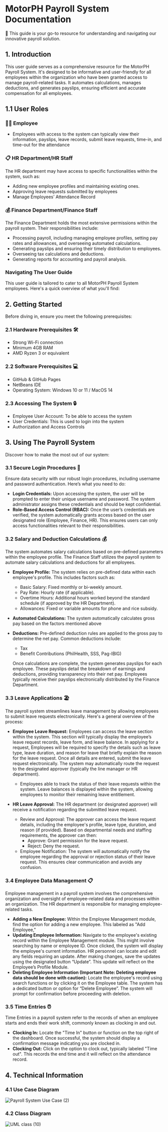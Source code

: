 
# MotorPH Payroll System Documentation

🚀 This guide is your go-to resource for understanding and navigating our innovative payroll solution.

## 1. Introduction

This user guide serves as a comprehensive resource for the MotorPH Payroll System. It's designed to be informative and user-friendly for all employees within the organization who have been granted access to manage payroll-related tasks. It automates calculations, manages deductions, and generates payslips, ensuring efficient and accurate compensation for all employees.


## 1.1 User Roles
  
### 🧑‍💼 Employee 
- Employees with access to the system can typically view their information, payslips, leave records, submit leave requests, time-in, and time-out for the attendance

### 📋 HR Department/HR Staff  
The HR department may have access to specific functionalities within the system, such as:
- Adding new employee profiles and maintaining existing ones.
- Approving leave requests submitted by employees
- Manage Employees’ Attendance Record

### 💰 Finance Department/Finance Staff
The Finance Department holds the most extensive permissions within the payroll system. Their responsibilities include:
- Processing payroll, including managing employee profiles, setting pay rates and allowances, and overseeing automated calculations.
- Generating payslips and ensuring their timely distribution to employees.
-  Overseeing tax calculations and deductions.
- Generating reports for accounting and payroll analysis.

### Navigating The User Guide
This user guide is tailored to cater to all MotorPH Payroll System employees. Here's a quick overview of what you'll find:

## 2. Getting Started
Before diving in, ensure you meet the following prerequisites:

### 2.1 Hardware Prerequisites 🛠️
- Strong Wi-Fi connection
- Minimum 4GB RAM
- AMD Ryzen 3 or equivalent

### 2.2 Software Prerequisites 💻
- GitHub & GitHub Pages
- NetBeans IDE
- Operating System: Windows 10 or 11 / MacOS 14

### 2.3 Accessing The System 🔒
- Employee User Account: To be able to access the system
- User Credentials: This is used to login into the system 
- Authorization and Access Controls

## 3. Using The Payroll System 
Discover how to make the most out of our system:

### 3.1 Secure Login Procedures 🔐
Ensure data security with our robust login procedures, including username and password authentication. Here’s what you need to do:
- **Login Credentials:** Upon accessing the system, the user will be prompted to enter their unique username and password. The system administrator assigns these credentials and should be kept confidential.
- **Role-Based Access Control (RBAC):** Once the user’s credentials are verified, the system automatically grants access based on the user designated role (Employee, Finance, HR). This ensures users can only access functionalities relevant to their responsibilities.

### 3.2 Salary and Deduction Calculations 💰
The system automates salary calculations based on pre-defined parameters within the employee profile. The Finance Staff utilizes the payroll system to automate salary calculations and deductions for all employees.
- **Employee Profile:** The system relies on pre-defined data within each employee's profile. This includes factors such as:
  - Basic Salary: Fixed monthly or bi-weekly amount.
  - Pay Rate: Hourly rate (if applicable).
  - Overtime Hours: Additional hours worked beyond the standard schedule (if approved by the HR Department).
  - Allowances: Fixed or variable amounts for phone and rice subsidy.
- **Automated Calculations:** The system automatically calculates gross pay based on the factors mentioned above
- **Deductions:** Pre-defined deduction rules are applied to the gross pay to determine the net pay. Common deductions include:
  - Tax
  - Benefit Contributions (PhilHealth, SSS, Pag-IBIG)

  Once calculations are complete, the system generates payslips for each employee. These payslips detail the breakdown of earnings and deductions, providing transparency into their net pay. Employees typically receive their payslips electronically distributed by the Finance Department.

### 3.3 Leave Applications 🏖️
The payroll system streamlines leave management by allowing employees to submit leave requests electronically. Here's a general overview of the process:
- **Employee Leave Request:** Employees can access the leave section within the system. This section will typically display the employee’s leave request records, leave form, and leave balance. In applying for a request, Employees will be required to specify the details such as leave type, leave duration, and reason for leave that briefly explain the reason for the leave request.  Once all details are entered, submit the leave request electronically. The system may automatically route the request to the designated approver (typically the line manager or HR department).
  - Employees able to track the status of their leave requests within the system. Leave balances is displayed within the system, allowing employees to monitor their remaining leave entitlement.

- **HR Leave Approval:** The HR department (or designated approver) will receive a notification regarding the submitted leave request.
    - Review and Approval: The approver can access the leave request details, including the employee's profile, leave type, duration, and reason (if provided). Based on departmental needs and staffing requirements, the approver can then:
      - Approve: Grant permission for the leave request.
      - Reject: Deny the request.
    - Employee Notification: The system will automatically notify the employee regarding the approval or rejection status of their leave request. This ensures clear communication and avoids any confusion.


### 3.4 Employee Data Management 📋
Employee management in a payroll system involves the comprehensive organization and oversight of employee-related data and processes within an organization. The HR department is responsible for managing employee-related tasks. 
- **Adding a New Employee:** Within the Employee Management module, find the option for adding a new employee. This labeled as "Add Employee,"  
- **Updating Employee Information:** Navigate to the employee's existing record within the Employee Management module. This might involve searching by name or employee ID. Once clicked, the system will display the employee's current information. HR personnel can locate and edit any fields requiring an update. After making changes, save the updates using the designated button “Update”. This update will reflect on the Employee’s Profile Module.  
- **Deleting Employee Information (Important Note: Deleting employee data should be done with caution):** Locate the employee's record using search functions or by clicking it on the Employee table. The system has a dedicated button or option for “Delete Employee”. The system will prompt for confirmation before proceeding with deletion.


### 3.5 Time Entries ⏰
Time Entries in a payroll system refer to the records of when an employee starts and ends their work shift, commonly known as clocking in and out. 
- **Clocking In:** Locate the "Time In" button or function on the top right of the dashboard. Once successful, the system should display a confirmation message indicating you are clocked in.
- **Clocking Out:** Click on the option to clock out, typically labeled "Time out". This records the end time and it will reflect on the attendance record.

## 4. Technical Information

### 4.1 Use Case Diagram
![Payroll System Use Case  (2)](https://github.com/arrondina/MotorPH-Payroll-System/assets/124907667/7391ca9e-0d20-41d5-9fa2-b236fcfbab34)

### 4.2 Class Diagram
![UML class (10)](https://github.com/arrondina/MotorPH-Payroll-System/assets/124907667/12c0e2cf-c8c8-4fa3-b821-dd8211992abd)

